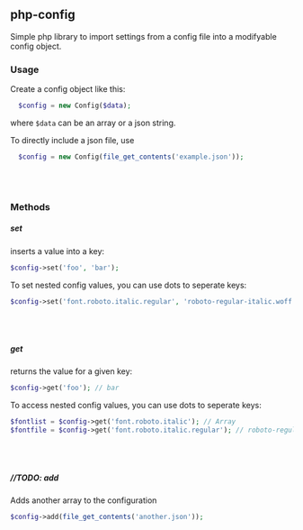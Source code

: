 ## php-config
Simple php library to import settings from a config file into a modifyable config object.  

### Usage
Create a config object like this:
```php
  $config = new Config($data);
```
where `$data` can be an array or a json string.  

To directly include a json file, use
```php
  $config = new Config(file_get_contents('example.json'));
```
&nbsp;  
&nbsp;  

### Methods

##### set
inserts a value into a key:
```php
$config->set('foo', 'bar');
```

To set nested config values, you can use dots to seperate keys:
```php
$config->set('font.roboto.italic.regular', 'roboto-regular-italic.woff');
```
&nbsp;  
&nbsp;  

##### get
returns the value for a given key:
```php
$config->get('foo'); // bar
```

To access nested config values, you can use dots to seperate keys:
```php
$fontlist = $config->get('font.roboto.italic'); // Array
$fontfile = $config->get('font.roboto.italic.regular'); // roboto-regular-italic.woff
```
&nbsp;  
&nbsp;  

##### //TODO: add
Adds another array to the configuration
```php
$config->add(file_get_contents('another.json'));
```
